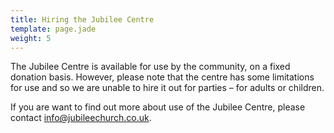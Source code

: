 ```yaml
---
title: Hiring the Jubilee Centre
template: page.jade
weight: 5
---
```


The Jubilee Centre is available for use by the community, on a fixed donation basis. However, please note that the centre has some limitations for use and so we are unable to hire it out for parties – for adults or children.

If you are want to find out more about use of the Jubilee Centre, please contact <info@jubileechurch.co.uk>.
